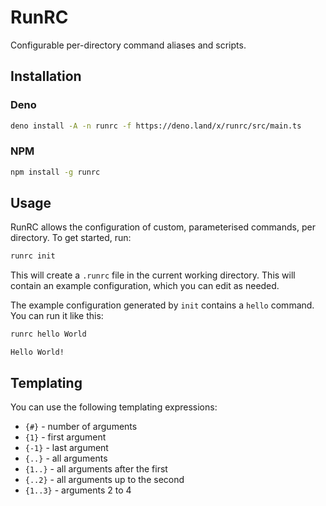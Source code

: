 # RunRC

Configurable per-directory command aliases and scripts.

## Installation

### Deno

```sh
deno install -A -n runrc -f https://deno.land/x/runrc/src/main.ts
```

### NPM

```sh
npm install -g runrc
```

## Usage

RunRC allows the configuration of custom, parameterised commands, per directory.
To get started, run:

```sh
runrc init
```

This will create a `.runrc` file in the current working directory. This will
contain an example configuration, which you can edit as needed.

The example configuration generated by `init` contains a `hello` command. You
can run it like this:

```sh
runrc hello World
```

```
Hello World!
```

## Templating

You can use the following templating expressions:

- `{#}` - number of arguments
- `{1}` - first argument
- `{-1}` - last argument
- `{..}` - all arguments
- `{1..}` - all arguments after the first
- `{..2}` - all arguments up to the second
- `{1..3}` - arguments 2 to 4
